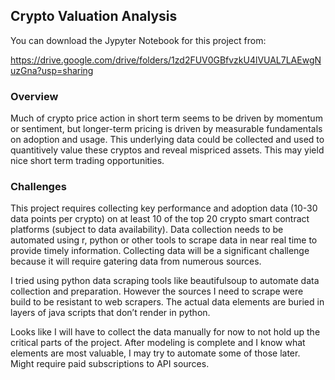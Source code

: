 ## Crypto Valuation Analysis

You can download the Jypyter Notebook for this project from:  

https://drive.google.com/drive/folders/1zd2FUV0GBfvzkU4lVUAL7LAEwgNuzGna?usp=sharing


### Overview

Much of crypto price action in short term seems to be driven by momentum or sentiment, but longer-term pricing is driven by measurable fundamentals on adoption and usage.   This underlying data could be collected and used to quantitively value these cryptos and reveal mispriced assets.  This may yield nice short term trading opportunities.

### Challenges
This project requires collecting key performance and adoption data (10-30 data points per crypto) on at least 10 of the top 20 crypto smart contract platforms (subject to data availability).  Data collection needs to be automated using r, python or other tools to scrape data in near real time to provide timely information.   Collecting data will be a significant challenge because it will require gatering data from numerous sources.  

I tried using python data scraping tools like beautifulsoup to automate data collection and preparation.  However the sources I need to scrape were build to be resistant to web scrapers.  The actual data elements are buried in layers of java scripts that don’t render in python.  

Looks like I will have to collect the data manually for now to not hold up the critical parts of the project.  After modeling is complete and I know what elements are most valuable, I may try to automate some of those later.  Might require paid subscriptions to API sources. 
